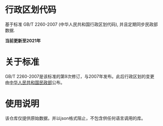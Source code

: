 # 行政区划代码

基于标准 GB/T 2260-2007 (中华人民共和国行政区划代码), 并且定期同步民政部数据.

**当前更新至2021年**

# 关于标准

GB/T 2260-2007是该标准的第9次修订，与2007年发布。此后行政区划的变更由[中华人民共和国民政部](https://www.mca.gov.cn/article/sj/xzqh)公布。

# 使用说明
该仓库仅提供原始数据，并以json格式阻止，不包含供任何语言调用的库。
